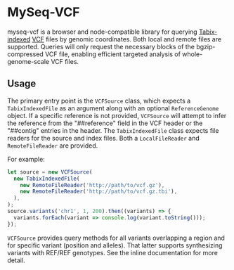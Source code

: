 # MySeq-VCF

myseq-vcf is a browser and node-compatible library for querying [Tabix-indexed](http://www.htslib.org/doc/tabix.html) [VCF](https://samtools.github.io/hts-specs/) files by genomic coordinates. Both local and remote files are supported. Queries will only request the necessary blocks of the bgzip-compressed VCF file, enabling efficient targeted analysis of whole-genome-scale VCF files.

## Usage

The primary entry point is the `VCFSource` class, which expects a `TabixIndexedFile` as an argument along with an optional `ReferenceGenome` object. If a specific reference is not provided, `VCFSource` will attempt to infer the reference from the "##reference" field in the VCF header or the "##contig" entries in the header. The `TabixIndexedFile` class expects file readers for the source and index files. Both a `LocalFileReader` and `RemoteFileReader` are provided.

For example:
```javascript
let source = new VCFSource(
  new TabixIndexedFile(
    new RemoteFileReader('http://path/to/vcf.gz'),
    new RemoteFileReader('http://path/to/vcf.gz.tbi'),
  ),
);
source.variants('chr1', 1, 200).then((variants) => {
  variants.forEach(variant => console.log(variant.toString()));
});
```

`VCFSource` provides query methods for all variants overlapping a region and for specific variant (position and alleles). That latter supports synthesizing variants with REF/REF genotypes. See the inline documentation for more detail.
